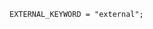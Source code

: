 <!-- This file is generated automatically by infrastructure scripts. Please don't edit by hand. -->

```{ .ebnf .slang-ebnf #EXTERNAL_KEYWORD }
EXTERNAL_KEYWORD = "external";
```
